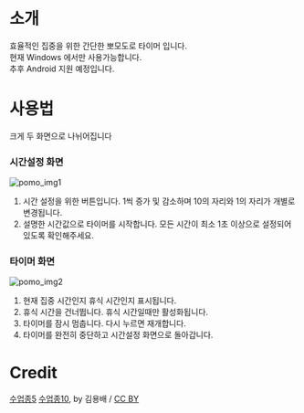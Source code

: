 # 소개
효율적인 집중을 위한 간단한 뽀모도로 타이머 입니다.  
현재 Windows 에서만 사용가능합니다.  
추후 Android 지원 예정입니다.
# 사용법
크게 두 화면으로 나뉘어집니다
### 시간설정 화면
![pomo_img1](https://github.com/user-attachments/assets/734f4184-0364-4d76-8854-377c66efc2cc)
1. 시간 설정을 위한 버튼입니다. 1씩 증가 및 감소하며 10의 자리와 1의 자리가 개별로 변경됩니다.
2. 설명한 시간값으로 타이머를 시작합니다. 모든 시간이 최소 1초 이상으로 설정되어있도록 확인해주세요.
### 타이머 화면
![pomo_img2](https://github.com/user-attachments/assets/baed8dd9-7944-41d1-afc0-fcb72c521b01)
1. 현재 집중 시간인지 휴식 시간인지 표시됩니다.
2. 휴식 시간을 건너뜁니다. 휴식 시간일때만 활성화됩니다.
3. 타이머를 잠시 멈춥니다. 다시 누르면 재개합니다.
4. 타이머를 완전히 중단하고 시간설정 화면으로 돌아갑니다.
# Credit
[수업종5](https://gongu.copyright.or.kr/gongu/wrt/wrt/view.do?wrtSn=13253918&menuNo=200020) [수업종10](https://gongu.copyright.or.kr/gongu/wrt/wrt/view.do?wrtSn=13253911&menuNo=200020), by 김용배 / [CC BY](https://creativecommons.org/licenses/by/2.0/kr/)
